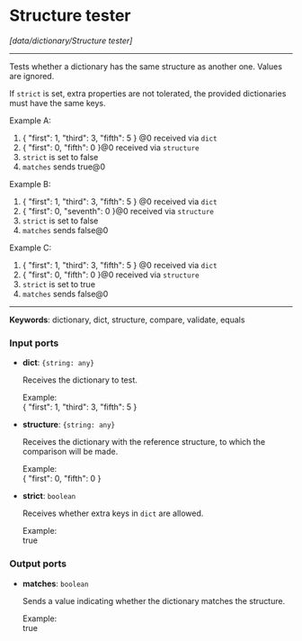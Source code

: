 # Structure tester

_[data/dictionary/Structure tester]_

---

Tests whether a dictionary  has the same structure as another one. Values are ignored.  
  
If `strict` is set, extra properties are not tolerated, the provided dictionaries must have the same keys.  
  
Example A:  
1. { "first": 1, "third": 3, "fifth": 5 } @0 received via `dict`  
2. { "first": 0, "fifth": 0 }@0 received via `structure`  
3. `strict` is set to false  
4. `matches` sends true@0  
  
Example B:  
1. { "first": 1, "third": 3, "fifth": 5 } @0 received via `dict`  
2. { "first": 0, "seventh": 0 }@0 received via `structure`  
3. `strict` is set to false  
4. `matches` sends false@0  
  
Example C:  
1. { "first": 1, "third": 3, "fifth": 5 } @0 received via `dict`  
2. { "first": 0, "fifth": 0 }@0 received via `structure`  
3. `strict` is set to true  
4. `matches` sends false@0  
  

---

__Keywords__: dictionary, dict, structure, compare, validate, equals

### Input ports

* __dict__: ` {string: any} `

    Receives the dictionary to test.  
      
    Example:  
    { "first": 1, "third": 3, "fifth": 5 }  


* __structure__: ` {string: any} `

    Receives the dictionary with the reference structure, to which the comparison will be made.  
      
    Example:  
    { "first": 0, "fifth": 0 }  


* __strict__: ` boolean `

    Receives whether extra keys in `dict` are allowed.  
      
    Example:  
    true  

### Output ports

* __matches__: ` boolean `

    Sends a value indicating whether the dictionary matches the structure.  
      
    Example:  
    true  

